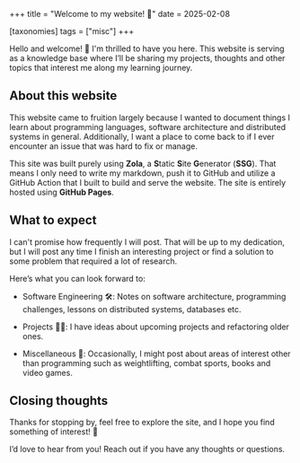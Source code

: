 +++
title = "Welcome to my website! 👋"
date = 2025-02-08

[taxonomies]
tags = ["misc"]
+++

Hello and welcome! 🎉 I'm thrilled to have you here. This website is serving as a knowledge base where I’ll be sharing my projects, thoughts and other topics that interest me along my learning journey.

<!-- more -->

## About this website

This website came to fruition largely because I wanted to document things I learn about programming languages, software architecture and distributed systems in general. Additionally, I want a place to come back to if I ever encounter an issue that was hard to fix or manage.

This site was built purely using **Zola**, a **S**tatic **S**ite **G**enerator (**SSG**). That means I only need to write my markdown, push it to GitHub and utilize a GitHub Action that I built to build and serve the website. The site is entirely hosted using **GitHub Pages**.

## What to expect

I can't promise how frequently I will post. That will be up to my dedication, but I will post any time I finish an interesting project or find a solution to some problem that required a lot of research.

Here’s what you can look forward to:

- Software Engineering 🛠️: Notes on software architecture, programming challenges, lessons on distributed systems, databases etc.

- Projects 🧑‍💻: I have ideas about upcoming projects and refactoring older ones.

- Miscellaneous 🥋: Occasionally, I might post about areas of interest other than programming such as weightlifting, combat sports, books and video games.

## Closing thoughts

Thanks for stopping by, feel free to explore the site, and I hope you find something of interest! 🚀

I’d love to hear from you! Reach out if you have any thoughts or questions.
